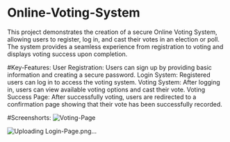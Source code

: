 # Online-Voting-System
 This project demonstrates the creation of a secure Online Voting System, allowing users to register, log in, and cast their votes in an election or poll. The system provides a seamless experience from registration to voting and displays voting success upon completion.

 #Key-Features:
User Registration: Users can sign up by providing basic information and creating a secure password.
Login System: Registered users can log in to access the voting system.
Voting System: After logging in, users can view available voting options and cast their vote.
Voting Success Page: After successfully voting, users are redirected to a confirmation page showing that their vote has been successfully recorded.

#Screenshorts:
![Voting-Page](https://github.com/user-attachments/assets/9d0942b2-8ac5-4ec5-9bfa-8a5e3d2179f6)

![Uploading Login-Page.png…]()



